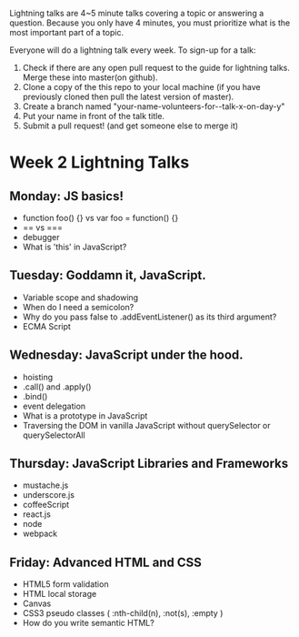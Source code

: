 Lightning talks are 4~5 minute talks covering a topic or answering a question.
Because you only have 4 minutes, you must prioritize what is the most important part of a topic.

Everyone will do a lightning talk every week. To sign-up for a talk:

1. Check if there are any open pull request to the guide for lightning talks.
Merge these into master(on github).
2. Clone a copy of the this repo to your local machine (if you have previously
cloned then pull the latest version of master).
3. Create a branch named "your-name-volunteers-for--talk-x-on-day-y"
4. Put your name in front of the talk title.
5. Submit a pull request!  (and get someone else to merge it)

# Week 2 Lightning Talks

## Monday: JS basics!

- function foo() {} vs var foo = function() {}
- == vs ===
- debugger
- What is 'this' in JavaScript?

## Tuesday: Goddamn it, JavaScript.

- Variable scope and shadowing
- When do I need a semicolon?
- Why do you pass false to .addEventListener() as its third argument?
- ECMA Script

## Wednesday: JavaScript under the hood.

- hoisting
- .call() and .apply()
- .bind()
- event delegation
- What is a prototype in JavaScript
- Traversing the DOM in vanilla JavaScript without querySelector or querySelectorAll

## Thursday: JavaScript Libraries and Frameworks

- mustache.js
- underscore.js
- coffeeScript
- react.js
- node
- webpack

## Friday: Advanced HTML and CSS

- HTML5 form validation
- HTML local storage
- Canvas
- CSS3 pseudo classes ( :nth-child(n), :not(s), :empty )
- How do you write semantic HTML?

